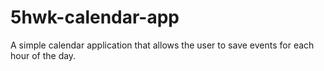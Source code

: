 # 5hwk-calendar-app
A simple calendar application that allows the user to save events for each hour of the day.
